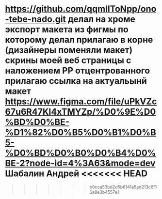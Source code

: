 https://github.com/qqmIlToNpp/ono-tebe-nado.git
делал на хроме
экспорт макета из фигмы по которому делал прилагаю в корне (дизайнеры поменяли макет)
скрины моей веб страницы с наложением РР отцентрованного прилагаю
ссылка на актуальынй макет https://www.figma.com/file/uPkVZc67u6R47KI4xTMYZp/%D0%9E%D0%BD%D0%BE-%D1%82%D0%B5%D0%B1%D0%B5-%D0%BD%D0%B0%D0%B4%D0%BE-2?node-id=4%3A63&mode=dev
Шабалин Андрей
<<<<<<< HEAD
=======

>>>>>>> b0cea53bd2d5b6141a5ad213c6f16a8e3b4557e1
